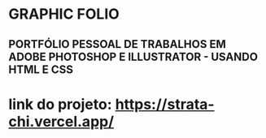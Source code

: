 # GRAPHIC FOLIO
<H2>PORTFÓLIO PESSOAL DE TRABALHOS EM ADOBE PHOTOSHOP E ILLUSTRATOR - USANDO HTML E CSS <H2>

# link do projeto: https://strata-chi.vercel.app/
